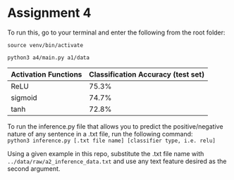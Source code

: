# Assignment 4
To run this, go to your terminal and enter the following from the root folder:

```source venv/bin/activate```

```python3 a4/main.py a1/data```

| Activation Functions | Classification Accuracy (test set) |
|----------------------|------------------------------------|
| ReLU                 | 75.3%                              |
| sigmoid              | 74.7%                              |
| tanh                 | 72.8%                              |

To run the inference.py file that allows you to predict the positive/negative nature of any sentence in a .txt file, 
run the following command:\
```python3 inference.py [.txt file name] [classifier type, i.e. relu]```

Using a given example in this repo, substitute the .txt file name with ```../data/raw/a2_inference_data.txt``` and use any
text feature desired as the second argument.